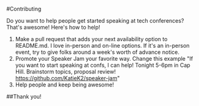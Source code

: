 #Contributing

Do you want to help people get started speaking at tech conferences? That's awesome! Here's how to help!

1. Make a pull request that adds your next availability option to README.md. I love in-person and on-line options. If it's an in-person event, try to give folks around a week's worth of advance notice.
1. Promote your Speaker Jam your favorite way. Change this example "If you want to start speaking at confs, I can help! Tonight 5-6pm in Cap Hill. Brainstorm topics, proposal review! https://github.com/KatieK2/speaker-jam"
1. Help people and keep being awesome!

##Thank you!
